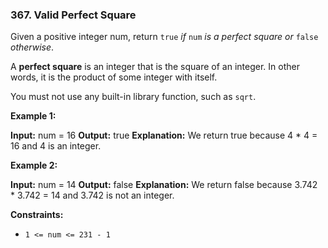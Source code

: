 ### 367\. Valid Perfect Square

Given a positive integer num, return `true` _if_ `num` _is a perfect square or_ `false` _otherwise_.

A **perfect square** is an integer that is the square of an integer. In other words, it is the product of some integer with itself.

You must not use any built-in library function, such as `sqrt`.

**Example 1:**

**Input:** num = 16
**Output:** true
**Explanation:** We return true because 4 \* 4 = 16 and 4 is an integer.

**Example 2:**

**Input:** num = 14
**Output:** false
**Explanation:** We return false because 3.742 \* 3.742 = 14 and 3.742 is not an integer.

**Constraints:**

*   `1 <= num <= 231 - 1`
